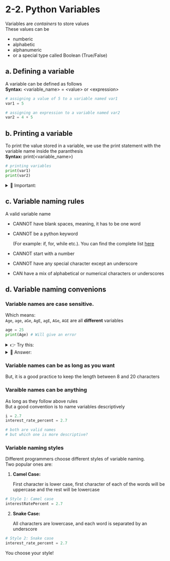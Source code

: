 # 2-2. Python Variables

Variables are _containers_ to store values  
These values can be
- numberic
- alphabetic
- alphanumeric
- or a special type called Boolean (True/False)

## a. Defining a variable
A variable can be defined as follows  
**Syntax:** \<variable_name> = \<value> or \<expression>

```python
# assigning a value of 5 to a variable named var1
var1 = 5

# assigning an expression to a variable named var2
var2 = 4 + 5

```

## b. Printing a variable
To print the value stored in a variable, we use the print statement with the variable name inside the paranthesis  
**Syntax:** print(<variable_name>)

```python
# printing variables
print(var1)
print(var2)
```

<details>
  <summary>
    🚩 Important:
  </summary>
  You must print the variable name without any single or double quotes
</details>

## c. Variable naming rules
A valid variable name
- CANNOT have blank spaces, meaning, it has to be one word
- CANNOT be a python keyword

  (For example: if, for, while etc.). You can find the complete list [here](https://realpython.com/lessons/reserved-keywords/)
- CANNOT start with a number
- CANNOT have any special character except an underscore
- CAN have a mix of alphabetical or numerical characters or underscores 

## d. Variable naming convenions

### Variable names are case sensitive.  
Which means:  
`Age`, `age`, `aGe`, `AgE`, `agE`, `AGe`, `AGE` are all **different** variables

```python
age = 25
print(Age) # Will give an error

```

<details>
  <summary>
    👉 Try this:
  </summary>
  Fix the above print statement
</details>

<details>
  <summary>
    👀 Answer:
  </summary>
  print(age)
</details>

### Variable names can be as long as you want
But, it is a good practice to keep the length between 8 and 20 characters

### Varaible names can be anything
As long as they follow above rules  
But a good convention is to name variables descriptively

```python
i = 2.7
interest_rate_percent = 2.7

# both are valid names
# but which one is more descriptive?
```

### Variable naming styles
Different programmers choose different styles of variable naming.  
Two popular ones are:
1. **Camel Case:**

   First character is lower case, first character of each of the words will be uppercase and the rest will be lowercase

```python
# Style 1: Camel case
interestRatePercent = 2.7

```
2. **Snake Case:**

   All characters are lowercase, and each word is separated by an underscore

```python
# Style 2: Snake case
interest_rate_percent = 2.7
```

You choose your style!
